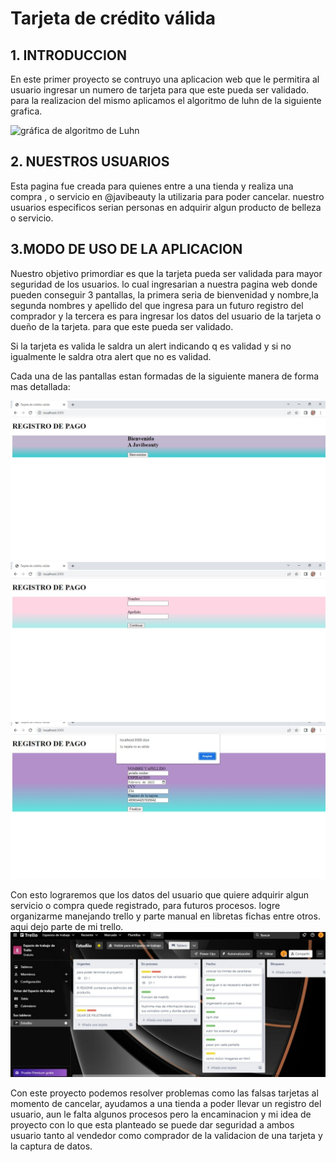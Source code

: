 # Tarjeta de crédito válida


## 1. INTRODUCCION

En este primer proyecto se contruyo una aplicacion web que le permitira al usuario ingresar un numero de tarjeta para que este pueda ser validado. para la realizacion del mismo aplicamos el algoritmo de luhn de la siguiente grafica.

![gráfica de algoritmo de Luhn](https://www.101computing.net/wp/wp-content/uploads/Luhn-Algorithm.png)

## 2. NUESTROS USUARIOS
 Esta pagina fue creada para quienes entre a una tienda y realiza una compra , o servicio en @javibeauty la utilizaria para poder cancelar. nuestro usuarios especificos serian personas en adquirir algun producto de belleza o servicio. 


## 3.MODO DE USO DE LA APLICACION 

Nuestro objetivo primordiar es que la tarjeta pueda ser validada para mayor seguridad de los usuarios. lo cual ingresarian a nuestra pagina web donde pueden conseguir 3 pantallas, la primera seria de bienvenidad y nombre,la segunda nombres y apellido del que ingresa para un futuro registro del comprador y la tercera es para ingresar los datos del usuario de la tarjeta o dueño de la tarjeta. para que este pueda ser validado.

Si la tarjeta es valida le saldra un alert indicando q es validad y si no igualmente le saldra otra alert que no es validad.


Cada una de las pantallas estan formadas de la siguiente manera de forma mas detallada:

![Nombre de quien ingresa a la pagina](parte1.jpeg)
![Datos del comprador](Parte2.jpeg)
![Datos que se encuentra registrado en la tarjeta que se validara](Parte3.jpeg)

Con esto lograremos que los datos del usuario que quiere adquirir algun servicio o compra quede registrado, para futuros procesos.
 logre organizarme manejando trello y parte manual en libretas fichas entre otros. 
 aqui dejo parte de mi trello. 
 ![Organizacion](trello.jpeg)

 Con este proyecto podemos resolver problemas como las falsas tarjetas al momento de cancelar, ayudamos a una tienda a poder llevar un registro del usuario, aun le falta algunos procesos pero la encaminacion y mi idea de proyecto con lo que esta planteado se puede dar seguridad a ambos usuario tanto al vendedor como comprador de la validacion de una tarjeta  y la captura de datos. 
 


